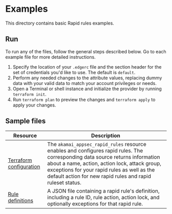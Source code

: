 # Examples

This directory contains basic Rapid rules examples.

## Run

To run any of the files, follow the general steps described below.
Go to each example file for more detailed instructions.

1. Specify the location of your `.edgerc` file and the section header for the set of credentials you'd like to use. The default is `default`.
2. Perform any needed changes to the attribute values, replacing dummy data with your valid data to match your account privileges or needs.
3. Open a Terminal or shell instance and initialize the provider by running `terraform init`.
4. Run `terraform plan` to preview the changes and `terraform apply` to apply your changes.

## Sample files

| Resource                                    | Description                                                                                                                                                                                                                                                                                  |
|---------------------------------------------|----------------------------------------------------------------------------------------------------------------------------------------------------------------------------------------------------------------------------------------------------------------------------------------------|
| [Terraform configuration](./main.tf)        | The `akamai_appsec_rapid_rules` resource enables and configures rapid rules. The corresponding data source returns information about a name, action, action lock, attack group, exceptions for your rapid rules as well as the default action for new rapid rules and rapid ruleset status.  |
| [Rule definitions](./rule_definitions.json) | A JSON file containing a rapid rule's definition, including a rule ID, rule action, action lock, and optionally exceptions for that rapid rule. |
